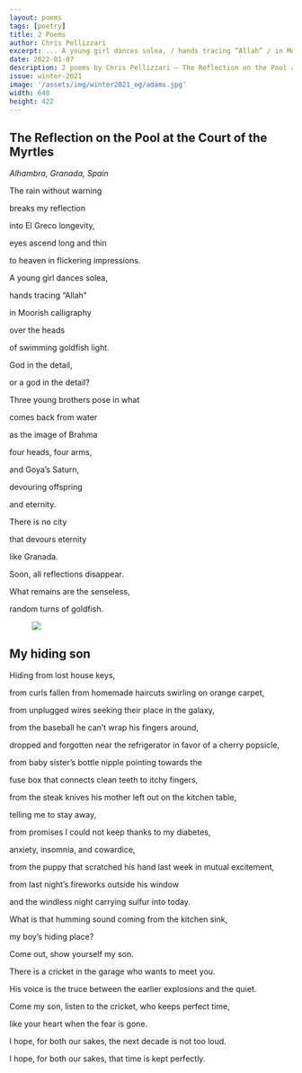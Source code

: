 ```yaml
---
layout: poems
tags: [poetry]
title: 2 Poems
author: Chris Pellizzari
excerpt: ... A young girl dances solea, / hands tracing “Allah” / in Moorish calligraphy / over the heads / of swimming goldfish light ...
date: 2022-01-07
description: 2 poems by Chris Pellizzari – The Reflection on the Pool at the Court of the Myrtles, My hiding son
issue: winter-2021
image: '/assets/img/winter2021_og/adams.jpg'
width: 640
height: 422
---
```


## The Reflection on the Pool at the Court of the Myrtles
<div class="stanza">
<p class="poemline"><em>Alhambra, Granada, Spain</em></p>
</div>
<div class="stanza">
<p class="poemline">The rain without warning</p>
<p class="poemline">breaks my reflection</p>
<p class="poemline">into El Greco longevity,</p>
<p class="poemline">eyes ascend long and thin</p>
<p class="poemline">to heaven in flickering impressions.</p>
<p class="poemline">A young girl dances solea,</p>
<p class="poemline">hands tracing “Allah”</p>
<p class="poemline">in Moorish calligraphy</p>
<p class="poemline">over the heads</p>
<p class="poemline">of swimming goldfish light.</p>
<p class="poemline">God in the detail,</p>
<p class="poemline">or a god in the detail?</p>
<p class="poemline">Three young brothers pose in what</p>
<p class="poemline">comes back from water</p>
<p class="poemline">as the image of Brahma</p>
<p class="poemline">four heads, four arms,</p>
<p class="poemline">and Goya’s Saturn,</p>
<p class="poemline">devouring offspring</p>
<p class="poemline">and eternity.</p>
<p class="poemline">There is no city</p>
<p class="poemline">that devours eternity</p>
<p class="poemline">like Granada.</p>
<p class="poemline">Soon, all reflections disappear.</p>
<p class="poemline">What remains are the senseless,</p>
<p class="poemline">random turns of goldfish.</p>
</div>


<figure class="my-5 py-3">
  <img src="{{ '/assets/img/seperator.png' | prepend: site.baseurl }}" class="d-block" style="max-height:15px;" />
</figure>

## My hiding son
<div class="stanza">
<p class="poemline">Hiding from lost house keys,</p>
<p class="poemline">from curls fallen from homemade haircuts swirling on orange carpet,</p>
<p class="poemline">from unplugged wires seeking their place in the galaxy,</p>
<p class="poemline">from the baseball he can’t wrap his fingers around,</p>
<p class="poemline">dropped and forgotten near the refrigerator in favor of a cherry popsicle,</p>
<p class="poemline">from baby sister’s bottle nipple pointing towards the</p>
<p class="poemline">fuse box that connects clean teeth to itchy fingers,</p>
<p class="poemline">from the steak knives his mother left out on the kitchen table,</p>
<p class="poemline">telling me to stay away,</p>
<p class="poemline">from promises I could not keep thanks to my diabetes,</p>
<p class="poemline">anxiety, insomnia, and cowardice,</p>
<p class="poemline">from the puppy that scratched his hand last week in mutual excitement,</p>
<p class="poemline">from last night’s fireworks outside his window</p>
<p class="poemline">and the windless night carrying sulfur into today.</p>
<p class="poemline">What is that humming sound coming from the kitchen sink,</p>
<p class="poemline">my boy’s hiding place?</p>
<p class="poemline">Come out, show yourself my son.</p>
<p class="poemline">There is a cricket in the garage who wants to meet you.</p>
<p class="poemline">His voice is the truce between the earlier explosions and the quiet.</p>
<p class="poemline">Come my son, listen to the cricket, who keeps perfect time,</p>
<p class="poemline">like your heart when the fear is gone.</p>
<p class="poemline">I hope, for both our sakes, the next decade is not too loud.</p>
<p class="poemline">I hope, for both our sakes, that time is kept perfectly.</p>
</div>


